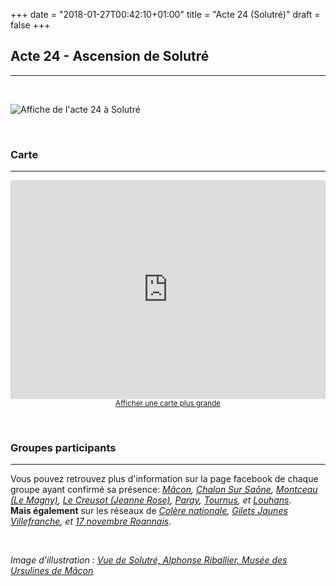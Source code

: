 +++
date = "2018-01-27T00:42:10+01:00"
title = "Acte 24 (Solutré)"
draft = false
+++


## **Acte 24 - Ascension de Solutré**
---  
  
&nbsp;
&nbsp;
&nbsp;

![Affiche de l'acte 24 à Solutré](/img/solutre.jpg "Acte 24 : ascension de Solutré")   
  
&nbsp;
&nbsp;
&nbsp;  



### **Carte**
---  
  
<div class="osm_map" style="max-width: 100%; text-align: center;">
   <iframe height="350" style="height: 350; width: 100%; align: center" frameborder="0" scrolling="no" marginheight="0" marginwidth="0" src="https://www.openstreetmap.org/export/embed.html?bbox=4.712136983871461%2C46.295083205087906%2C4.718853235244752%2C46.299301056557496&amp;layer=mapnik&amp;marker=46.29718846506126%2C4.7154951095581055" style="border: 1px solid black"></iframe><br/><small><a href="https://www.openstreetmap.org/?mlat=46.29719&amp;mlon=4.71550#map=17/46.29719/4.71550">Afficher une carte plus grande</a></small>
</div>  

&nbsp;
&nbsp;
&nbsp;  

### **Groupes participants**
---

Vous pouvez retrouvez plus d'information sur la page facebook de chaque groupe ayant confirmé sa présence: *[Mâcon](https://www.facebook.com/groups/474013153121627/), [Chalon Sur Saône](https://www.facebook.com/groups/GiletsJaunesChalonSurSaone/), [Montceau (Le Magny)](https://www.facebook.com/groups/1067788636729213/), [Le Creusot (Jeanne Rose)](https://www.facebook.com/Le-peuple-se-soul%C3%A8ve-en-Bourgogne-945927325475061/), [Paray](https://www.facebook.com/groups/746604209056339/), [Tournus](https://www.facebook.com/groups/341663359721676/), et [Louhans](https://www.facebook.com/groups/1945017669125281/)*.  
**Mais également** sur les réseaux de *[Colère nationale](https://www.facebook.com/groups/414204799023957/), [Gilets Jaunes Villefranche](https://www.facebook.com/gjvillefranchebeaujolais69POINTnet/), et [17 novembre Roannais](https://www.facebook.com/groups/2226920783987704/)*.  
  

&nbsp;
&nbsp;
&nbsp; 


*Image d'illustration : [Vue de Solutré, Alphonse Riballier, Musée des Ursulines de Mâcon](https://fr.wikipedia.org/wiki/Mus%C3%A9e_des_Ursulines_de_M%C3%A2con)*



